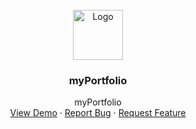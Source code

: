 <div id="top"></div>

<!-- PROJECT LOGO -->
<br />
<div align="center">
  <a href="https://github.com/mattbrambilla/myPortfolio/blob/main/README.md">
    <img src="img/logo.png" alt="Logo" width="80" height="80">
  </a>

  <h3 align="center">myPortfolio</h3>

  <p align="center">
    myPortfolio
    <br />
    <a href=""/">View Demo</a>
    ·
    <a href="https://github.com/mattbrambilla/myPortfolio/issues">Report Bug</a>
    ·
    <a href="https://github.com/mattbrambilla/myPortfolio/issues">Request Feature</a>
  </p>
</div>
